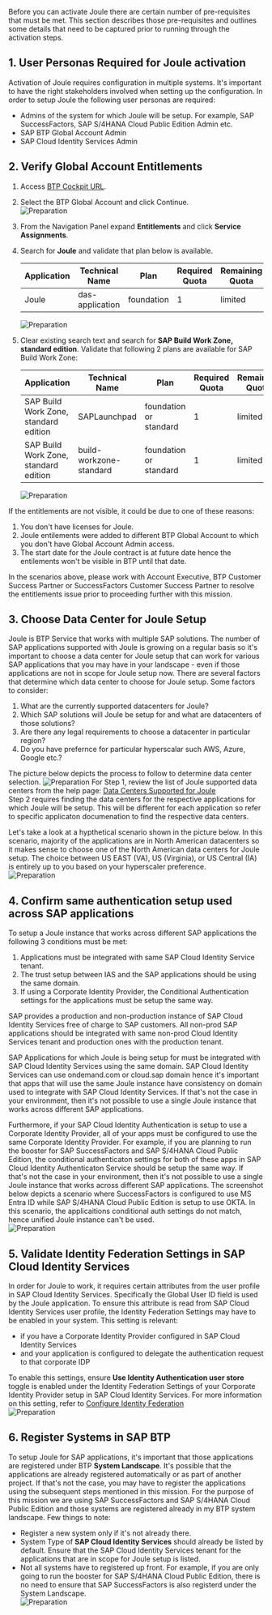 Before you can activate Joule there are certain number of pre-requisites that must be met.  This section describes those pre-requisites and outlines some details that need to be captured prior to running through the activation steps.

## 1. User Personas Required for Joule activation

Activation of Joule requires configuration in multiple systems.  It's important to have the right stakeholders involved when setting up the configuration.  In order to setup Joule the following user personas are required:
* Admins of the system for which Joule will be setup.  For example, SAP SuccessFactors, SAP S/4HANA Cloud Public Edition Admin etc.
* SAP BTP Global Account Admin
* SAP Cloud Identity Services Admin
  
## 2. Verify Global Account Entitlements

1. Access [BTP Cockpit URL](https://cockpit.btp.cloud.sap).
2. Select the BTP Global Account and click Continue.</br>
   ![Preparation](1.png)
3. From the Navigation Panel expand **Entitlements** and click **Service Assignments**.
4. Search for **Joule** and validate that plan below is available.
   
    | Application     | Technical Name | Plan        | Required Quota | Remaining Quota |
    | ----------- | ----------- | ----------- | -------------- | --------------- |
    | Joule      | das-application      | foundation       |     1            |          limited       |
  
    ![Preparation](2.jpg)

5. Clear existing search text and search for **SAP Build Work Zone, standard edition**.  Validate that following 2 plans are available for SAP Build Work Zone:

    | Application     | Technical Name | Plan        | Required Quota | Remaining Quota |
    | ----------- | ----------- | ----------- | -------------- | --------------- |
    | SAP Build Work Zone, standard edition   | SAPLaunchpad       | foundation or standard       |      1           |       limited          |
    | SAP Build Work Zone, standard edition      | build-workzone-standard      | foundation or standard      |     1            |          limited       |
  
     ![Preparation](3.jpg)  

If the entitlements are not visible, it could be due to one of these reasons:
  1) You don't have licenses for Joule.
  2) Joule entilements were added to different BTP Global Account to which you don't have Global Account Admin access.
  3) The start date for the Joule contract is at future date hence the entilements won't be visible in BTP until that date.

  In the scenarios above, please work with Account Executive, BTP Customer Success Partner or SuccessFactors Customer Success Partner to resolve the entitlements issue prior to proceeding further with this mission.

## 3. Choose Data Center for Joule Setup

Joule is BTP Service that works with multiple SAP solutions.  The number of SAP applications supported with Joule is growing on a regular basis so it's important to choose a data center for Joule setup that can work for various SAP applications that you may have in your landscape - even if those applications are not in scope for Joule setup now.  There are several factors that determine which data center to choose for Joule setup.  Some factors to consider:

1)  What are the currently supported datacenters for Joule?
2)  Which SAP solutions will Joule be setup for and what are datacenters of those solutions?
3)  Are there any legal requirements to choose a datacenter in particular region?
4)  Do you have prefernce for particular hyperscalar such AWS, Azure, Google etc.?

The picture below depicts the process to follow to determine data center selection.
 ![Preparation](4.jpg)
For Step 1, review the list of Joule supported data centers from the help page: [Data Centers Supported for Joule](https://help.sap.com/docs/joule/serviceguide/data-centers-supported-by-joule)</br>
Step 2 requires finding the data centers for the respective applications for which Joule will be setup.  This will be different for each application so refer to specific applicaton documenation to find the respective data centers.</br>

Let's take a look at a hypthetical scenario shown in the picture below.  In this scenario, majority of the applications are in North American datacenters so it makes sense to choose one of the North American data centers for Joule setup.  The choice between US EAST (VA), US (Virginia), or US Central (IA) is entirely up to you based on your hyperscaler preference.</br>
 ![Preparation](5.jpg)

## 4. Confirm same authentication setup used across SAP applications

To setup a Joule instance that works across different SAP applications the following 3 conditions must be met:
   1) Applications must be integrated with same SAP Cloud Identity Service tenant.
   2) The trust setup between IAS and the SAP applications should be using the same domain.
   3) If using a Corporate Identity Provider, the Conditional Authentication settings for the applications must be setup the same way.

SAP provides a production and non-production instance of SAP Cloud Identity Services free of charge to SAP customers.  All non-prod SAP applications should be integrated with same non-prod Cloud Identity Services tenant and production ones with the production tenant.

SAP Applications for which Joule is being setup for must be integrated with SAP Cloud Identity Services using the same domain.  SAP Cloud Identity Services can use ondemand.com or cloud.sap domain hence it's important that apps that will use the same Joule instance have consistency on domain used to integrate with SAP Cloud Identity Services.  If that's not the case in your environment, then it's not possible to use a single Joule instance that works across different SAP applications.

Furthermore, if your SAP Cloud Identity Authentication is setup to use a Corporate Identity Provider, all of your apps must be configured to use the same Corporate Identity Provider.  For example, if you are planning to run the booster for SAP SuccessFactors and SAP S/4HANA Cloud Public Edition, the conditional authenticaton settings for both of these apps in SAP Cloud Identity Authenticaton Service should be setup the same way.  If that's not the case in your environment, then it's not possible to use a single Joule instance that works across different SAP applications.  The screenshot below depicts a scenario where SuccessFactors is configured to use MS Entra ID while SAP S/4HANA Cloud Public Edition is setup to use OKTA.  In this scenario, the applicaitions conditional auth settings do not match, hence unified Joule instance can't be used.</br>
![Preparation](8.jpg)

## 5. Validate Identity Federation Settings in SAP Cloud Identity Services

In order for Joule to work, it requires certain attributes from the user profile in SAP Cloud Identity Services.  Specifically the Global User ID field is used by the Joule application.  To ensure this attribute is read from SAP Cloud Identity Services user profile, the Identity Federation Settings may have to be enabled in your system.  This setting is relevant:
  * if you have a Corporate Identity Provider configured in SAP Cloud Identity Services
  * and your application is configured to delegate the authentication request to that corporate IDP

To enable this settings, ensure **Use Identity Authentication user store** toggle is enabled under the Identity Federation Settings of your Corporate Identity Provider setup in SAP Cloud Identity Services.  For more information on this setting, refer to [Configure Identity Federation](https://help.sap.com/docs/cloud-identity-services/cloud-identity-services/corp-idp-configure-identity-federation?version=Cloud&q=identity+Federation)</br>
![Preparation](9.jpg)

## 6. Register Systems in SAP BTP

To setup Joule for SAP applications, it's important that those applications are registered under BTP **System Landscape**.  It's possible that the applications are already registered automatically or as part of another project.  If that's not the case, you may have to register the applications using the subsequent steps mentioned in this mission.  For the purpose of this mission we are using SAP SuccessFactors and SAP S/4HANA Cloud Public Edition and those systems are registered already in my BTP system landscape.  Few things to note:
  * Register a new system only if it's not already there.
  * System Type of **SAP Cloud Identity Services** should already be listed by default.  Ensure that the SAP Cloud Identity Services tenant for the applications that are in scope for Joule setup is listed.
  * Not all systems have to registered up front.  For example, if you are only going to run the booster for SAP S/4HANA Cloud Public Edition, there is no need to ensure that SAP SuccessFactors is also registerd under the 
    System Landscape.</br>
![Preparation](10.jpg)
